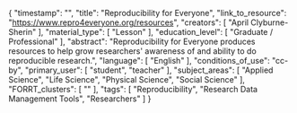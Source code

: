 {
    "timestamp": "",
    "title": "Reproducibility for Everyone",
    "link_to_resource": "https://www.repro4everyone.org/resources",
    "creators": [
        "April Clyburne-Sherin"
    ],
    "material_type": [
        "Lesson"
    ],
    "education_level": [
        "Graduate / Professional"
    ],
    "abstract": "Reproducibility for Everyone produces resources to help grow researchers' awareness of and ability to do reproducible research.",
    "language": [
        "English"
    ],
    "conditions_of_use": "cc-by",
    "primary_user": [
        "student",
        "teacher"
    ],
    "subject_areas": [
        "Applied Science",
        "Life Science",
        "Physical Science",
        "Social Science"
    ],
    "FORRT_clusters": [
        ""
    ],
    "tags": [
        "Reproducibility",
        "Research Data Management Tools",
        "Researchers"
    ]
}